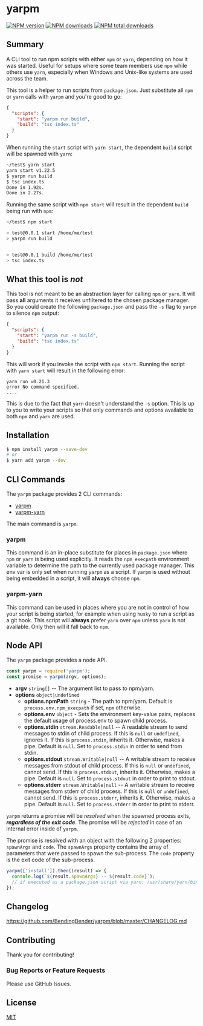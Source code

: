 # yarpm

[![NPM version][npm-version]][npm-url]
[![NPM downloads][npm-downloads]][npm-url]
[![NPM total downloads][npm-total-downloads]][npm-url]

## Summary

A CLI tool to run npm scripts with either `npm` or `yarn`, depending on how it was started. Useful for setups where
some team members use `npm` while others use `yarn`, especially when Windows and Unix-like systems are used across the
team.

This tool is a helper to run scripts from `package.json`. Just substitute all `npm` or `yarn` calls with `yarpm`
and you're good to go:

```json
{
  "scripts": {
    "start": "yarpm run build",
    "build": "tsc index.ts"
  }
}
```

When running the `start` script with `yarn start`, the dependent `build` script will be spawned with `yarn`:

```bash
~/test$ yarn start
yarn start v1.22.5
$ yarpm run build
$ tsc index.ts
Done in 1.92s.
Done in 2.27s.
```

Running the same script with `npm start` will result in the dependent `build` being run with `npm`:

```bash
~/test$ npm start

> test@0.0.1 start /home/me/test
> yarpm run build


> test@0.0.1 build /home/me/test
> tsc index.ts
```

## What this tool is _not_

This tool is not meant to be an abstraction layer for calling `npm` or `yarn`. It will pass **all** arguments it receives
unfiltered to the chosen package manager. So you could create the following `package.json` and pass the `-s` flag to
`yarpm` to silence `npm` output:

```json
{
  "scripts": {
    "start": "yarpm run -s build",
    "build": "tsc index.ts"
  }
}
```

This will work if you invoke the script with `npm start`. Running the script with `yarn start` will result in the
following error:

```
yarn run v0.21.3
error No command specified.
....
```

This is due to the fact that `yarn` doesn't understand the `-s` option. This is up to you to write your scripts so
that only commands and options available to both `npm` and `yarn` are used.

## Installation

```bash
$ npm install yarpm --save-dev
# or
$ yarn add yarpm --dev
```

## CLI Commands

The `yarpm` package provides 2 CLI commands:

- [yarpm](#yarpm-1)
- [yarpm-yarn](#yarpm-yarn)

The main command is `yarpm`.

### yarpm

This command is an in-place substitute for places in `package.json` where `npm` or `yarn` is being used explicitly.
It reads the `npm_execpath` environment variable to determine the path to the currently used package manager. This env
var is only set when running `yarpm` as a script. If `yarpm` is used without being embedded in a script, it will
**always** choose `npm`.

### yarpm-yarn

This command can be used in places where you are not in control of how your script is being started, for example when
using `husky` to run a script as a git hook. This script will **always** prefer `yarn` over `npm` unless `yarn` is not
available. Only then will it fall back to `npm`.

## Node API

The `yarpm` package provides a node API.

```js
const yarpm = require('yarpm');
const promise = yarpm(argv, options);
```

- **argv** `string[]` -- The argument list to pass to npm/yarn.
- **options** `object|undefined`
  - **options.npmPath** `string` -
    The path to npm/yarn.
    Default is `process.env.npm_execpath` if set, `npm` otherwise.
  - **options.env** `object` -
    Sets the environment key-value pairs, replaces the default usage of process.env to spawn child process.
  - **options.stdin** `stream.Readable|null` --
    A readable stream to send messages to stdin of child process.
    If this is `null` or `undefined`, ignores it.
    If this is `process.stdin`, inherits it.
    Otherwise, makes a pipe.
    Default is `null`.
    Set to `process.stdin` in order to send from stdin.
  - **options.stdout** `stream.Writable|null` --
    A writable stream to receive messages from stdout of child process.
    If this is `null` or `undefined`, cannot send.
    If this is `process.stdout`, inherits it.
    Otherwise, makes a pipe.
    Default is `null`.
    Set to `process.stdout` in order to print to stdout.
  - **options.stderr** `stream.Writable|null` --
    A writable stream to receive messages from stderr of child process.
    If this is `null` or `undefined`, cannot send.
    If this is `process.stderr`, inherits it.
    Otherwise, makes a pipe.
    Default is `null`.
    Set to `process.stderr` in order to print to stderr.

`yarpm` returns a promise will be _resolved_ when the spawned process exits, **_regardless of the exit code_**.
The promise will be _rejected_ in case of an internal error inside of `yarpm`.

The promise is resolved with an object with the following 2 properties: `spawnArgs` and `code`.
The `spawnArgs` property contains the array of parameters that were passed to spawn the sub-process.
The `code` property is the exit code of the sub-process.

```js
yarpm(['install']).then((result) => {
  console.log(`${result.spawnArgs} -- ${result.code}`);
  // if executed as a package.json script via yarn: /usr/share/yarn/bin/yarn.js,install -- 0
});
```

## Changelog

https://github.com/BendingBender/yarpm/blob/master/CHANGELOG.md

## Contributing

Thank you for contributing!

### Bug Reports or Feature Requests

Please use GitHub Issues.

## License

[MIT](https://github.com/BendingBender/yarpm/blob/master/LICENSE)

[npm-url]: https://www.npmjs.com/package/yarpm
[npm-version]: https://img.shields.io/npm/v/yarpm.svg
[npm-downloads]: https://img.shields.io/npm/dm/yarpm.svg
[npm-total-downloads]: https://img.shields.io/npm/dt/yarpm?label=total+downloads
